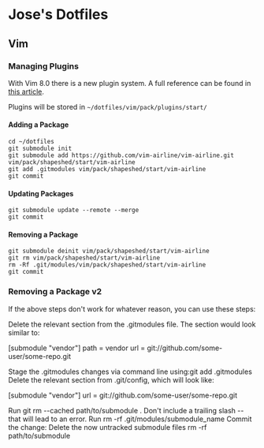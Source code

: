 # Jose's Dotfiles


## Vim

### Managing Plugins

With Vim 8.0 there is a new plugin system. A full reference can be found in [this article](https://shapeshed.com/vim-packages/).

Plugins will be stored in `~/dotfiles/vim/pack/plugins/start/`

#### Adding a Package

```
cd ~/dotfiles
git submodule init
git submodule add https://github.com/vim-airline/vim-airline.git vim/pack/shapeshed/start/vim-airline
git add .gitmodules vim/pack/shapeshed/start/vim-airline
git commit
```

#### Updating Packages

```
git submodule update --remote --merge
git commit
```

#### Removing a Package

```
git submodule deinit vim/pack/shapeshed/start/vim-airline
git rm vim/pack/shapeshed/start/vim-airline
rm -Rf .git/modules/vim/pack/shapeshed/start/vim-airline
git commit
```


### Removing a Package v2

If the above steps don't work for whatever reason, you can use these steps:


Delete the relevant section from the .gitmodules file.  The section would look similar to:

[submodule "vendor"]
    path = vendor
    url = git://github.com/some-user/some-repo.git

Stage the .gitmodules changes via command line using:git add .gitmodules
Delete the relevant section from .git/config, which will look like:

[submodule "vendor"]
    url = git://github.com/some-user/some-repo.git

Run git rm --cached path/to/submodule .  Don't include a trailing slash -- that will lead to an error.
Run rm -rf .git/modules/submodule_name
Commit the change:
Delete the now untracked submodule files rm -rf path/to/submodule


